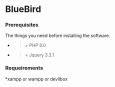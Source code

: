 # BlueBird

### Prerequisites

The things you need before installing the software.

* >= PHP 8.0
* >= Jquery 3.3.1

### Requeirements

*xampp or wampp or devilbox
